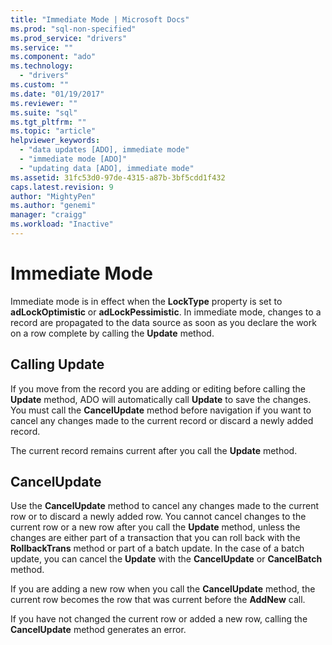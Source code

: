 ```yaml
---
title: "Immediate Mode | Microsoft Docs"
ms.prod: "sql-non-specified"
ms.prod_service: "drivers"
ms.service: ""
ms.component: "ado"
ms.technology:
  - "drivers"
ms.custom: ""
ms.date: "01/19/2017"
ms.reviewer: ""
ms.suite: "sql"
ms.tgt_pltfrm: ""
ms.topic: "article"
helpviewer_keywords: 
  - "data updates [ADO], immediate mode"
  - "immediate mode [ADO]"
  - "updating data [ADO], immediate mode"
ms.assetid: 31fc53d0-97de-4315-a87b-3bf5cdd1f432
caps.latest.revision: 9
author: "MightyPen"
ms.author: "genemi"
manager: "craigg"
ms.workload: "Inactive"
---
```

# Immediate Mode
Immediate mode is in effect when the **LockType** property is set to **adLockOptimistic** or **adLockPessimistic**. In immediate mode, changes to a record are propagated to the data source as soon as you declare the work on a row complete by calling the **Update** method.  
  
## Calling Update  
 If you move from the record you are adding or editing before calling the **Update** method, ADO will automatically call **Update** to save the changes. You must call the **CancelUpdate** method before navigation if you want to cancel any changes made to the current record or discard a newly added record.  
  
 The current record remains current after you call the **Update** method.  
  
## CancelUpdate  
 Use the **CancelUpdate** method to cancel any changes made to the current row or to discard a newly added row. You cannot cancel changes to the current row or a new row after you call the **Update** method, unless the changes are either part of a transaction that you can roll back with the **RollbackTrans** method or part of a batch update. In the case of a batch update, you can cancel the **Update** with the **CancelUpdate** or **CancelBatch** method.  
  
 If you are adding a new row when you call the **CancelUpdate** method, the current row becomes the row that was current before the **AddNew** call.  
  
 If you have not changed the current row or added a new row, calling the **CancelUpdate** method generates an error.
